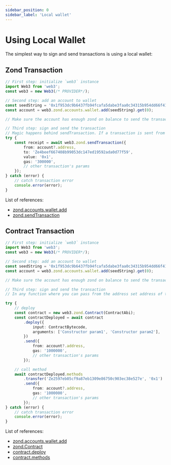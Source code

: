 ```yaml
---
sidebar_position: 0
sidebar_label: 'Local wallet'
---
```


# Using Local Wallet

The simplest way to sign and send transactions is using a local wallet:

## Zond Transaction

```ts
// First step: initialize `web3` instance
import Web3 from 'web3';
const web3 = new Web3(/* PROVIDER*/);

// Second step: add an account to wallet
const seedString = '0x1f953dc9b6437fb94fcafa5dabe3faa0c34315b954dd66f41bf53273339c6d26';
const account = web3.zond.accounts.wallet.add(seedString).get(0);

// Make sure the account has enough zond on balance to send the transaction

// Third step: sign and send the transaction
// Magic happens behind sendTransaction. If a transaction is sent from an account that exists in a wallet, it will be automatically signed.
try {
	const receipt = await web3.zond.sendTransaction({
		from: account?.address,
		to: 'Ze4beef667408b99053dc147ed19592ada0d77f59',
		value: '0x1',
		gas: '300000',
		// other transaction's params
	});
} catch (error) {
	// catch transaction error
	console.error(error);
}
```

List of references:

-   [zond.accounts.wallet.add](/api/web3-zond-accounts/class/Wallet#add)
-   [zond.sendTransaction](/api/web3-zond/class/Web3Zond#sendTransaction)

## Contract Transaction

```ts
// First step: initialize `web3` instance
import Web3 from 'web3';
const web3 = new Web3(/* PROVIDER*/);

// Second step: add an account to wallet
const seedString = '0x1f953dc9b6437fb94fcafa5dabe3faa0c34315b954dd66f41bf53273339c6d26';
const account = web3.zond.accounts.wallet.add(seedString).get(0);

// Make sure the account has enough zond on balance to send the transaction

// Third step: sign and send the transaction
// In any function where you can pass from the address set address of the account that exists in a wallet, it will be automatically signed.

try {
	// deploy
	const contract = new web3.zond.Contract(ContractAbi);
	const contractDeployed = await contract
		.deploy({
			input: ContractBytecode,
			arguments: ['Constructor param1', 'Constructor param2'],
		})
		.send({
			from: account?.address,
			gas: '1000000',
			// other transaction's params
		});

	// call method
	await contractDeployed.methods
		.transfer('Ze2597eb05cf9a87eb1309e86750c903ec38e527e', '0x1')
		.send({
			from: account?.address,
			gas: '1000000',
			// other transaction's params
		});
} catch (error) {
	// catch transaction error
	console.error(error);
}
```

List of references:

-   [zond.accounts.wallet.add](/api/web3-zond-accounts/class/Wallet#add)
-   [zond.Contract](/api/web3-zond-contract/class/Contract)
-   [contract.deploy](/api/web3-zond-contract/class/Contract#deploy)
-   [contract.methods](/api/web3-zond-contract/class/Contract#methods)
